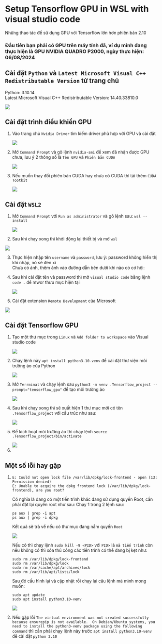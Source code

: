 # Setup Tensorflow GPU in WSL with visual studio code  
Những thao tác để sử dụng GPU với Tensorflow lớn hơn phiên bản 2.10  
### Đầu tiên bạn phải có GPU trên máy tính đã, ví dụ mình đang thực hiện là GPU NVIDIA QUADRO P2000, ngày thực hiện: 06/08/2024  
## Cài đặt `Python` và `Latest Microsoft Visual C++ Redistributable Version` từ trang chủ  
Python: 3.10.14  
Latest Microsoft Visual C++ Redistributable Version: 14.40.33810.0  

<img src="https://github.com/user-attachments/assets/a1d1f3df-51c1-4b62-8c9b-ad0168ff879d">

## Cài đặt trình điều khiển GPU  

1. Vào trang chủ `Nvidia Driver` tìm kiếm driver phù hợp với GPU và cài đặt  
   
   <img src="https://github.com/user-attachments/assets/3c56e43e-0690-4536-892e-5a5de7a4e6b2">

2. Mở `Command Prompt` và gõ lệnh `nvidia-smi` để xem đã nhận được GPU chưa, lưu ý 2 thông số là `Tên GPU` và `Phiên bản CUDA`

   <img src="https://github.com/user-attachments/assets/b189a53b-fde1-4c2c-a778-c43c9418632d">

3. Nếu muốn thay đổi phiên bản CUDA hay chưa có CUDA thì tải thêm `CUDA Tootkit`

   <img src="https://github.com/user-attachments/assets/41240a37-35aa-4671-ad2f-feb972c53973">


## Cài đặt `WSL2`  

1. Mở `Command Prompt` với `Run as administrator` và gõ lệnh sau: `wsl --install`

   <img src="https://github.com/user-attachments/assets/8fe30b77-ce7c-4ccd-93c2-f321a52cb4f8">

2. Sau khi chạy xong thì khởi động lại thiết bị và mở `wsl` 

  <img src="https://github.com/user-attachments/assets/633e4226-7876-4758-8bb9-67f6ac9ba045">  

3. Thực hiện nhập tên `username` và `password`, lưu ý: password không hiển thị khi nhập, nó sẽ đen xì  
   Chưa có ảnh, thêm ảnh vào đường dẫn bên dưới khi nào có cơ hội:
   <img src="">
4. Sau khi cài đặt tên và password thì mở `visual studio code` bằng lệnh `code .` để mwor thưu mục hiện tại


   <img src="https://github.com/user-attachments/assets/e7ecf970-777e-4f2b-9102-4e1155aa8c63">
   
5. Cài đặt extension `Remote Development` của Microsoft  

  <img src="https://github.com/user-attachments/assets/37603b0a-5f84-4d4e-9f59-a8407ca8bf71">


## Cài đặt Tensorflow GPU  
1. Tạo một thư mục trong `Linux` và `Add folder to workspace`  vào Visual studio code

   <img src="https://github.com/user-attachments/assets/f30ae6bf-6e90-4f3c-aa89-7e77e78813cf">

2. Chạy lệnh này `apt install python3.10-venv` để cài đặt thư viện môi trường ảo của Python

   <img src="https://github.com/user-attachments/assets/5e232e5b-bc47-4daa-8549-d148605e07f4">
   
3. Mở `Terrminal` và chạy lệnh sau `python3 -m venv .Tensorflow_project --prompt="tensorflow_gpu"` để tạo môi trường ảo  

   <img src="https://github.com/user-attachments/assets/80548539-79f2-409d-b815-968145c7002a">

4. Sau khi chạy xong thì sẽ xuất hiện 1 thư mục mới có tên `.Tensorflow_project` với cấu trúc như sau:

   <img src="https://github.com/user-attachments/assets/67c6a35a-b717-4ccb-8f34-101de7fa555c">

5. Để kich hoạt môi trường ảo thì chạy lệnh `source .Tensorflow_project/bin/activate`

   <img src="https://github.com/user-attachments/assets/a23e4eb4-cb7e-4009-ba48-e99f3453880d">

6. 





## Một số lỗi hay gặp  
1. ```
   E: Could not open lock file /var/lib/dpkg/lock-frontend - open (13: Permission denied)  
   E: Unable to acquire the dpkg frontend lock (/var/lib/dpkg/lock-frontend), are you root?
   ```
   Có nghĩa là đang có một tiến trình khác đang sử dụng quyền Root, cần phải đặt lại quyền root như sau:
   Chạy 1 trong 2 lệnh sau:
   ```
   ps aux | grep -i apt  
   ps aux | grep -i dpkg
   ```
   Kết quả sẽ trả về nếu có thư mục đang nắm quyền `Root`

   <img src="https://github.com/user-attachments/assets/b3f91ca1-8949-49dd-bf77-db017b508ae1">

   Nếu có thì chạy lệnh `sudo kill -9 <PID>` với `PID>` là `mã tiến trình`  còn nếu không có thì xóa thủ công các tiến trình có thể đang bị kẹt như:
   ```
   sudo rm /var/lib/dpkg/lock-frontend  
   sudo rm /var/lib/dpkg/lock  
   sudo rm /var/cache/apt/archives/lock  
   sudo rm /var/lib/apt/lists/lock  
   ```
   Sau đó cấu hình lại và cập nhật rồi chạy lại câu lệnh mà mình mong muốn:
   ```
   sudo apt update
   sudo apt install python3.10-venv
   ```
   
   <img src="https://github.com/user-attachments/assets/a2f7a78f-e29a-4437-886a-9d366db3f1bd">
   
2. Nếu gặp lỗi `The virtual environment was not created successfully because ensurepip is not available.  On Debian/Ubuntu systems, you need to install the python3-venv package using the following command` thì cần phải chạy lệnh này trước `apt install python3.10-venv` để cài đặt `python 3.10`
